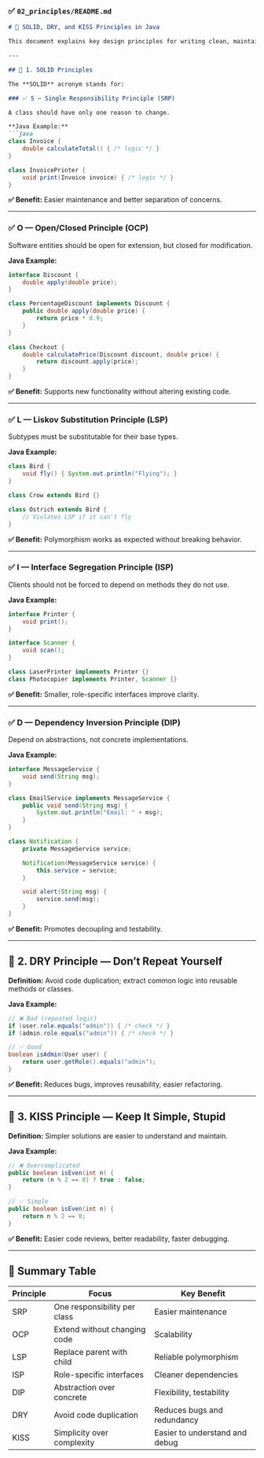 ### ✅ `02_principles/README.md`

````markdown
# 📏 SOLID, DRY, and KISS Principles in Java

This document explains key design principles for writing clean, maintainable, and scalable Java code used in Low-Level Design (LLD).

---

## 🔹 1. SOLID Principles

The **SOLID** acronym stands for:

### ✅ S — Single Responsibility Principle (SRP)

A class should have only one reason to change.

**Java Example:**
```java
class Invoice {
    double calculateTotal() { /* logic */ }
}

class InvoicePrinter {
    void print(Invoice invoice) { /* logic */ }
}
````

**✅ Benefit:** Easier maintenance and better separation of concerns.

---

### ✅ O — Open/Closed Principle (OCP)

Software entities should be open for extension, but closed for modification.

**Java Example:**

```java
interface Discount {
    double apply(double price);
}

class PercentageDiscount implements Discount {
    public double apply(double price) {
        return price * 0.9;
    }
}

class Checkout {
    double calculatePrice(Discount discount, double price) {
        return discount.apply(price);
    }
}
```

**✅ Benefit:** Supports new functionality without altering existing code.

---

### ✅ L — Liskov Substitution Principle (LSP)

Subtypes must be substitutable for their base types.

**Java Example:**

```java
class Bird {
    void fly() { System.out.println("Flying"); }
}

class Crow extends Bird {}

class Ostrich extends Bird {
    // Violates LSP if it can't fly
}
```

**✅ Benefit:** Polymorphism works as expected without breaking behavior.

---

### ✅ I — Interface Segregation Principle (ISP)

Clients should not be forced to depend on methods they do not use.

**Java Example:**

```java
interface Printer {
    void print();
}

interface Scanner {
    void scan();
}

class LaserPrinter implements Printer {}
class Photocopier implements Printer, Scanner {}
```

**✅ Benefit:** Smaller, role-specific interfaces improve clarity.

---

### ✅ D — Dependency Inversion Principle (DIP)

Depend on abstractions, not concrete implementations.

**Java Example:**

```java
interface MessageService {
    void send(String msg);
}

class EmailService implements MessageService {
    public void send(String msg) {
        System.out.println("Email: " + msg);
    }
}

class Notification {
    private MessageService service;

    Notification(MessageService service) {
        this.service = service;
    }

    void alert(String msg) {
        service.send(msg);
    }
}
```

**✅ Benefit:** Promotes decoupling and testability.

---

## 🔹 2. DRY Principle — Don’t Repeat Yourself

**Definition:** Avoid code duplication; extract common logic into reusable methods or classes.

**Java Example:**

```java
// ❌ Bad (repeated logic)
if (user.role.equals("admin")) { /* check */ }
if (admin.role.equals("admin")) { /* check */ }

// ✅ Good
boolean isAdmin(User user) {
    return user.getRole().equals("admin");
}
```

**✅ Benefit:** Reduces bugs, improves reusability, easier refactoring.

---

## 🔹 3. KISS Principle — Keep It Simple, Stupid

**Definition:** Simpler solutions are easier to understand and maintain.

**Java Example:**

```java
// ❌ Overcomplicated
public boolean isEven(int n) {
    return (n % 2 == 0) ? true : false;
}

// ✅ Simple
public boolean isEven(int n) {
    return n % 2 == 0;
}
```

**✅ Benefit:** Easier code reviews, better readability, faster debugging.

---

## 📌 Summary Table

| Principle | Focus                        | Key Benefit                    |
| --------- | ---------------------------- | ------------------------------ |
| SRP       | One responsibility per class | Easier maintenance             |
| OCP       | Extend without changing code | Scalability                    |
| LSP       | Replace parent with child    | Reliable polymorphism          |
| ISP       | Role-specific interfaces     | Cleaner dependencies           |
| DIP       | Abstraction over concrete    | Flexibility, testability       |
| DRY       | Avoid code duplication       | Reduces bugs and redundancy    |
| KISS      | Simplicity over complexity   | Easier to understand and debug |
